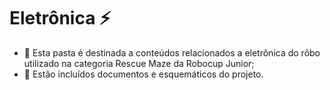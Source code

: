 # Eletrônica ⚡
- 🔋 Esta pasta é destinada a conteúdos relacionados a eletrônica do rôbo utilizado na categoria Rescue Maze da Robocup Junior;
- 📰 Estão incluídos documentos e esquemáticos do projeto.
